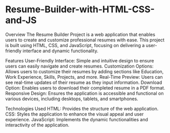 # Resume-Builder-with-HTML-CSS-and-JS

Overview
The Resume Builder Project is a web application that enables users to create and customize professional resumes with ease. This project is built using HTML, CSS, and JavaScript, focusing on delivering a user-friendly interface and dynamic functionality.

Features
User-Friendly Interface: Simple and intuitive design to ensure users can easily navigate and create resumes.
Customization Options: Allows users to customize their resumes by adding sections like Education, Work Experience, Skills, Projects, and more.
Real-Time Preview: Users can see real-time updates of their resume as they input information.
Download Option: Enables users to download their completed resume in a PDF format.
Responsive Design: Ensures the application is accessible and functional on various devices, including desktops, tablets, and smartphones.


Technologies Used
HTML: Provides the structure of the web application.
CSS: Styles the application to enhance the visual appeal and user experience.
JavaScript: Implements the dynamic functionalities and interactivity of the application.
